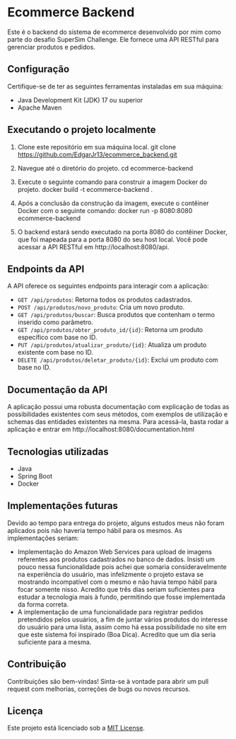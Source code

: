 # Ecommerce Backend

Este é o backend do sistema de ecommerce desenvolvido por mim como parte do desafio SuperSim Challenge. Ele fornece uma API RESTful para gerenciar produtos e pedidos.

## Configuração

Certifique-se de ter as seguintes ferramentas instaladas em sua máquina:

- Java Development Kit (JDK) 17 ou superior
- Apache Maven

## Executando o projeto localmente

1. Clone este repositório em sua máquina local.
git clone https://github.com/EdgarJr13/ecommerce_backend.git

2. Navegue até o diretório do projeto.
cd ecommerce-backend

3. Execute o seguinte comando para construir a imagem Docker do projeto.
docker build -t ecommerce-backend .

4. Após a conclusão da construção da imagem, execute o contêiner Docker com o seguinte comando:
docker run -p 8080:8080 ecommerce-backend

5. O backend estará sendo executado na porta 8080 do contêiner Docker, que foi mapeada para a porta 8080 do seu host local. Você pode acessar a API RESTful em http://localhost:8080/api.

## Endpoints da API

A API oferece os seguintes endpoints para interagir com a aplicação:

- `GET /api/produtos`: Retorna todos os produtos cadastrados.
- `POST /api/produtos/novo_produto`: Cria um novo produto.
- `GET /api/produtos/buscar`: Busca produtos que contenham o termo inserido como parâmetro.
- `GET /api/produtos/obter_produto_id/{id}`: Retorna um produto específico com base no ID.
- `PUT /api/produtos/atualizar_produto/{id}`: Atualiza um produto existente com base no ID.
- `DELETE /api/produtos/deletar_produto/{id}`: Exclui um produto com base no ID.

## Documentação da API

A aplicação possui uma robusta documentação com explicação de todas as possibilidades existentes com seus métodos, 
com exemplos de utilização e schemas das entidades existentes na mesma. Para acessá-la, basta rodar a aplicação e entrar em http://localhost:8080/documentation.html


## Tecnologias utilizadas

- Java
- Spring Boot
- Docker

## Implementações futuras
Devido ao tempo para entrega do projeto, alguns estudos meus não foram aplicados pois não haveria tempo hábil para os mesmos. As implementações seriam:

- Implementação do Amazon Web Services para upload de imagens referentes aos produtos cadastrados no banco de dados. Insisti um pouco nessa funcionalidade pois achei que somaria consideravelmente na experiência do usuário, mas infelizmente o projeto estava se mostrando incompatível com o mesmo e não havia tempo hábil para focar somente nisso. Acredito que três dias seriam suficientes para estudar a tecnologia mais à fundo, permitindo que fosse implementada da forma correta.
- A implementação de uma funcionalidade para registrar pedidos pretendidos pelos usuários, a fim de juntar vários produtos do interesse do usuário para uma lista, assim como há essa possibilidade no site em que este sistema foi inspirado (Boa Dica). Acredito que um dia seria suficiente para a mesma.

## Contribuição

Contribuições são bem-vindas! Sinta-se à vontade para abrir um pull request com melhorias, correções de bugs ou novos recursos.

## Licença

Este projeto está licenciado sob a [MIT License](LICENSE).
